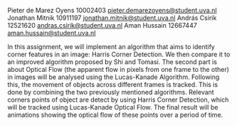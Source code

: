 Pieter de Marez Oyens 10002403 pieter.demarezoyens@student.uva.nl
Jonathan Mitnik 10911197 jonathan.mitnik@student.uva.nl
András Csirik 12521620 andras.csirik@student.uva.nl
Aman Hussain 12667447 aman.hussain@student.uva.nl

In this assignment, we will implement an algorithm that aims to identify corner features in an image: Harris Corner Detection. We then compare it to an improved algorithm proposed by Shi and Tomasi. The second part is about Optical Flow (the apparent flow in pixels from one frame to the other) in images will be analysed using the Lucas-Kanade Algorithm. Following this, the movement of objects across different frames is tracked. This is done by combining the two previously mentioned algorithms. Relevant corners points of object are detect by using Harris Corner Detection, which will be tracked using Lucas-Kanade Optical Flow. The final result will be animations showing the optical flow of these points over a period of time.